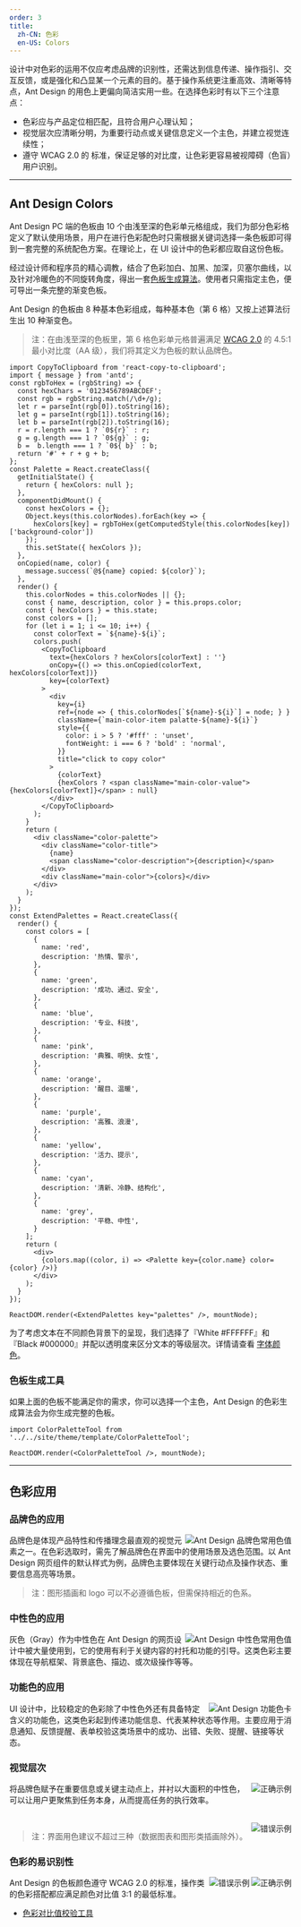 ```yaml
---
order: 3
title:
  zh-CN: 色彩
  en-US: Colors
---
```


设计中对色彩的运用不仅应考虑品牌的识别性，还需达到信息传递、操作指引、交互反馈，或是强化和凸显某一个元素的目的。基于操作系统更注重高效、清晰等特点，Ant Design 的用色上更偏向简洁实用一些。在选择色彩时有以下三个注意点：

- 色彩应与产品定位相匹配，且符合用户心理认知；
- 视觉层次应清晰分明，为重要行动点或关键信息定义一个主色，并建立视觉连续性；
- 遵守 WCAG 2.0 的 标准，保证足够的对比度，让色彩更容易被视障碍（色盲）用户识别。

---

## Ant Design Colors

Ant Design PC 端的色板由 10 个由浅至深的色彩单元格组成，我们为部分色彩格定义了默认使用场景，用户在进行色彩配色时只需根据关键词选择一条色板即可得到一套完整的系统配色方案。在理论上，在 UI 设计中的色彩都应取自这份色板。

经过设计师和程序员的精心调教，结合了色彩加白、加黑、加深，贝塞尔曲线，以及针对冷暖色的不同旋转角度，得出一套[色板生成算法](https://github.com/ant-design/ant-design/blob/734beb84ffc3f0469fbae1566aa8450f966cb261/components/style/color/colorPalette.less)。使用者只需指定主色，便可导出一条完整的渐变色板。

Ant Design 的色板由 8 种基本色彩组成，每种基本色（第 6 格）又按上述算法衍生出 10 种渐变色。

> 注：在由浅至深的色板里，第 6 格色彩单元格普遍满足 [WCAG 2.0](http://leaverou.github.io/contrast-ratio/) 的 4.5:1 最小对比度（AA 级），我们将其定义为色板的默认品牌色。

`````__react
import CopyToClipboard from 'react-copy-to-clipboard';
import { message } from 'antd';
const rgbToHex = (rgbString) => {
  const hexChars = '0123456789ABCDEF';
  const rgb = rgbString.match(/\d+/g);
  let r = parseInt(rgb[0]).toString(16);
  let g = parseInt(rgb[1]).toString(16);
  let b = parseInt(rgb[2]).toString(16);
  r = r.length === 1 ? `0${r}` : r;
  g = g.length === 1 ? `0${g}` : g;
  b =  b.length === 1 ? `0${ b}` : b;
  return '#' + r + g + b;
};
const Palette = React.createClass({
  getInitialState() {
    return { hexColors: null };
  },
  componentDidMount() {
    const hexColors = {};
    Object.keys(this.colorNodes).forEach(key => {
      hexColors[key] = rgbToHex(getComputedStyle(this.colorNodes[key])['background-color'])
    });
    this.setState({ hexColors });
  },
  onCopied(name, color) {
    message.success(`@${name} copied: ${color}`);
  },
  render() {
    this.colorNodes = this.colorNodes || {};
    const { name, description, color } = this.props.color;
    const { hexColors } = this.state;
    const colors = [];
    for (let i = 1; i <= 10; i++) {
      const colorText = `${name}-${i}`;
      colors.push(
        <CopyToClipboard
          text={hexColors ? hexColors[colorText] : ''}
          onCopy={() => this.onCopied(colorText, hexColors[colorText])}
          key={colorText}
        >
          <div
            key={i}
            ref={node => { this.colorNodes[`${name}-${i}`] = node; } }
            className={`main-color-item palatte-${name}-${i}`}
            style={{
              color: i > 5 ? '#fff' : 'unset',
              fontWeight: i === 6 ? 'bold' : 'normal',
            }}
            title="click to copy color"
          >
            {colorText}
            {hexColors ? <span className="main-color-value">{hexColors[colorText]}</span> : null}
          </div>
        </CopyToClipboard>
      );
    }
    return (
      <div className="color-palette">
        <div className="color-title">
          {name}
          <span className="color-description">{description}</span>
        </div>
        <div className="main-color">{colors}</div>
      </div>
    );
  }
});
const ExtendPalettes = React.createClass({
  render() {
    const colors = [
      {
        name: 'red',
        description: '热情、警示',
      },
      {
        name: 'green',
        description: '成功、通过、安全',
      },
      {
        name: 'blue',
        description: '专业、科技',
      },
      {
        name: 'pink',
        description: '典雅、明快、女性',
      },
      {
        name: 'orange',
        description: '醒目、温暖',
      },
      {
        name: 'purple',
        description: '高雅、浪漫',
      },
      {
        name: 'yellow',
        description: '活力、提示',
      },
      {
        name: 'cyan',
        description: '清新、冷静、结构化',
      },
      {
        name: 'grey',
        description: '平稳、中性',
      }
    ];
    return (
      <div>
        {colors.map((color, i) => <Palette key={color.name} color={color} />)}
      </div>
    );
  }
});

ReactDOM.render(<ExtendPalettes key="palettes" />, mountNode);
`````

为了考虑文本在不同颜色背景下的呈现，我们选择了『White #FFFFFF』和『Black #000000』并配以透明度来区分文本的等级层次。详情请查看 [字体颜色]()。

### 色板生成工具

如果上面的色板不能满足你的需求，你可以选择一个主色，Ant Design 的色彩生成算法会为你生成完整的色板。

`````__react
import ColorPaletteTool from '../../site/theme/template/ColorPaletteTool';

ReactDOM.render(<ColorPaletteTool />, mountNode);
`````

---

## 色彩应用

### 品牌色的应用

<img class="preview-img no-padding" align="right" src="https://zos.alipayobjects.com/rmsportal/lVKfKMuLmaTlnTDitPEJ.png" alt="Ant Design 品牌色常用色值">

品牌色是体现产品特性和传播理念最直观的视觉元素之一。在色彩选取时，需先了解品牌色在界面中的使用场景及选色范围。以 Ant Design 网页组件的默认样式为例，品牌色主要体现在关键行动点及操作状态、重要信息高亮等场景。

> 注：图形插画和 logo 可以不必遵循色板，但需保持相近的色系。

### 中性色的应用

<img class="preview-img no-padding" align="right" src="https://zos.alipayobjects.com/rmsportal/AmXwsVOWrLxDfwLNlyvL.png" alt="Ant Design 中性色常用色值">

灰色（Gray）作为中性色在 Ant Design 的网页设计中被大量使用到，它的使用有利于关键内容的衬托和功能的引导。这类色彩主要体现在导航框架、背景底色、描边、或次级操作等等。

### 功能色的应用

<img class="preview-img no-padding" align="right" src="https://zos.alipayobjects.com/rmsportal/ADUfVlZwjziJRUQSMbMt.png" alt="Ant Design 功能色卡">

UI 设计中，比较稳定的色彩除了中性色外还有具备特定含义的功能色，这类色彩起到传递功能信息、代表某种状态等作用。主要应用于消息通知、反馈提醒、表单校验这类场景中的成功、出错、失败、提醒、链接等状态。

### 视觉层次

<img class="preview-img no-padding good" align="right" src="https://zos.alipayobjects.com/rmsportal/mewwdThVwyTQzpZQtYXw.png" alt="正确示例" description="通过品牌色引导用户的视线路径">

将品牌色赋予在重要信息或关键主动点上，并衬以大面积的中性色，可以让用户更聚焦到任务本身，从而提高任务的执行效率。

<br />

<img class="preview-img no-padding bad" align="right" src="https://zos.alipayobjects.com/rmsportal/RmSDSeAAYphuiDFszIMa.png" alt="错误示例" description="操作界面使用的色彩应尽量避免面积过大或种类过多而造成用户视觉疲劳">

> 注：界面用色建议不超过三种（数据图表和图形类插画除外）。

### 色彩的易识别性

<img class="preview-img no-padding good" align="right" src="https://zos.alipayobjects.com/rmsportal/jeyvhMIQgoPUotNerRGy.png" alt="正确示例">
<img class="preview-img no-padding bad" align="right" src="https://zos.alipayobjects.com/rmsportal/ppdlrVnFCsYVicjDrnzi.png" alt="错误示例" description="当对比度数值低于 3:1 时，弱视用户将很难识别">

Ant Design 的色板颜色遵守 WCAG 2.0 的标准，操作类的色彩搭配都应满足颜色对比值 3:1 的最低标准。

- [色彩对比值校验工具](http://leaverou.github.io/contrast-ratio/#%23454545-on-%23fff)
